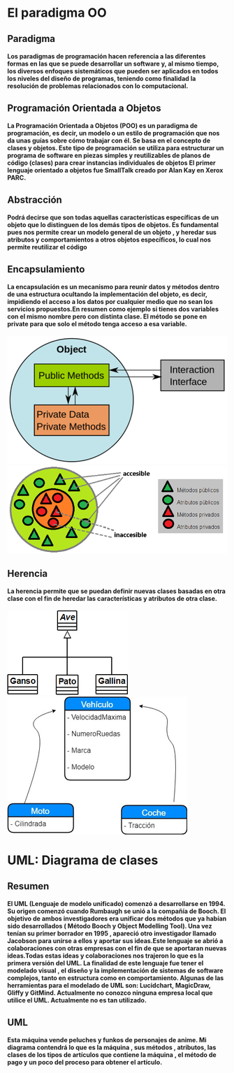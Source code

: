 # El paradigma OO
## Paradigma
#### Los paradigmas de programación hacen referencia a las diferentes formas en las que se puede desarrollar un software y, al mismo tiempo, los diversos enfoques sistemáticos que pueden ser aplicados en todos los niveles del diseño de programas, teniendo como finalidad la resolución de problemas relacionados con lo computacional.
## Programación Orientada a Objetos
#### La Programación Orientada a Objetos (POO) es un paradigma de programación, es decir, un modelo o un estilo de programación que nos da unas guías sobre cómo trabajar con él. Se basa en el concepto de clases y objetos. Este tipo de programación se utiliza para estructurar un programa de software en piezas simples y reutilizables de planos de código (clases) para crear instancias individuales de objetos El primer lenguaje orientado a objetos fue SmallTalk creado  por Alan Kay en Xerox PARC.
## Abstracción
#### Podrá decirse que son todas aquellas características específicas de un objeto que lo distinguen de los demás tipos de objetos. Es fundamental pues nos permite crear un modelo general de un objeto , y heredar sus atributos y comportamientos a otros objetos específicos, lo cual nos permite reutilizar el código
## Encapsulamiento
#### La encapsulación es un mecanismo para reunir datos y métodos dentro de una estructura ocultando la implementación del objeto, es decir, impidiendo el acceso a los datos por cualquier medio que no sean los servicios propuestos.En resumen como ejemplo si tienes dos variables con el mismo nombre pero con distinta clase. El método se pone en private para que solo el método tenga acceso a esa variable.
![](./img/1024px-CPT-OOP-interfaces.svg.png "encapsulamiento")
![](./img/poo-que-es-la-programacion-orientada-a-objetos-img1.png "encap")
## Herencia
#### La herencia permite que se puedan definir nuevas clases basadas en otra clase con el fin  de heredar las características y atributos de otra clase.

![](./img/herencia-min.png "herencia")
![](./img/94489697-9910-4c8e-ade7-ee3fa996362f.jpg "herencia1")
# UML: Diagrama de clases
## Resumen
#### El UML (Lenguaje de modelo unificado) comenzó a desarrollarse en 1994. Su origen comenzó cuando Rumbaugh se unió a la compañía de Booch. El objetivo de ambos investigadores era unificar dos métodos que ya habían sido desarrollados ( Método Booch y Object Modelling Tool). Una vez tenían su primer borrador en 1995 , apareció otro investigador llamado Jacobson para unirse a ellos y aportar sus ideas.Este lenguaje se abrió a colaboraciones con otras empresas con el fin de que se aportaran nuevas ideas.Todas estas ideas y colaboraciones nos trajeron lo que es la primera versión del UML. La finalidad de este lenguaje fue tener el modelado visual , el diseño  y la implementación de sistemas de software complejos, tanto en estructura como en comportamiento. Algunas de las herramientas para el modelado de UML son: Lucidchart, MagicDraw, Gliffy y GitMind. Actualmente no conozco ninguna empresa local que utilice el UML. Actualmente no es tan utilizado.
## UML
#### Esta máquina vende peluches  y funkos de personajes de anime. Mi diagrama contendrá lo que es la máquina , sus métodos , atributos, las clases de los tipos de artículos que contiene la máquina , el método de pago y un poco del proceso para obtener el artículo.
